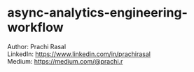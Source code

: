 # async-analytics-engineering-workflow
Author: Prachi Rasal  
LinkedIn: https://www.linkedin.com/in/prachirasal  
Medium: https://medium.com/@prachi.r
